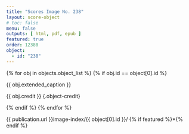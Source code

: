 ```yaml
---
title: "Scores Image No. 238"
layout: score-object
# toc: false
menu: false
outputs: [ html, pdf, epub ]
featured: true
order: 12380
object:
  - id: "238"
---
```


{% for obj in objects.object_list %}
{% if obj.id == object[0].id %}

{{ obj.extended_caption }}

{{ obj.credit }} {.object-credit}

{% endif %}
{% endfor %}

<div class="object-credit object-url is-print-only">

{{ publication.url }}image-index/{{ object[0].id }}/ {% if featured %}*{% endif %}

</div>
